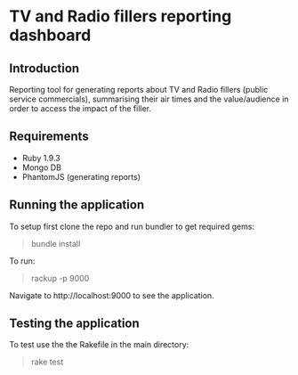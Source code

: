 # TV and Radio fillers reporting dashboard

## Introduction

Reporting tool for generating reports about TV and Radio fillers (public
service commercials), summarising their air times and the value/audience
in order to access the impact of the filler.

## Requirements

* Ruby 1.9.3
* Mongo DB
* PhantomJS (generating reports)

## Running the application

To setup first clone the repo and run bundler to get required gems:
> bundle install

To run:
> rackup -p 9000

Navigate to http://localhost:9000 to see the application.

## Testing the application

To test use the the Rakefile in the main directory:
> rake test
